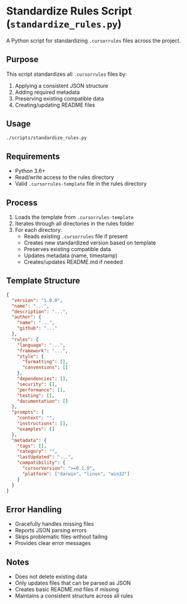 # Standardize Rules Script (`standardize_rules.py`)

A Python script for standardizing `.cursorrules` files across the project.

## Purpose

This script standardizes all `.cursorrules` files by:
1. Applying a consistent JSON structure
2. Adding required metadata
3. Preserving existing compatible data
4. Creating/updating README files

## Usage

```bash
./scripts/standardize_rules.py
```

## Requirements

- Python 3.6+
- Read/write access to the rules directory
- Valid `.cursorrules-template` file in the rules directory

## Process

1. Loads the template from `.cursorrules-template`
2. Iterates through all directories in the rules folder
3. For each directory:
   - Reads existing `.cursorrules` file if present
   - Creates new standardized version based on template
   - Preserves existing compatible data
   - Updates metadata (name, timestamp)
   - Creates/updates README.md if needed

## Template Structure

```json
{
  "version": "1.0.0",
  "name": "...",
  "description": "...",
  "author": {
    "name": "...",
    "github": "..."
  },
  "rules": {
    "language": "...",
    "framework": "...",
    "style": {
      "formatting": [],
      "conventions": []
    },
    "dependencies": [],
    "security": [],
    "performance": [],
    "testing": [],
    "documentation": []
  },
  "prompts": {
    "context": "",
    "instructions": [],
    "examples": []
  },
  "metadata": {
    "tags": [],
    "category": "",
    "lastUpdated": "...",
    "compatibility": {
      "cursorVersion": ">=0.1.0",
      "platform": ["darwin", "linux", "win32"]
    }
  }
}
```

## Error Handling

- Gracefully handles missing files
- Reports JSON parsing errors
- Skips problematic files without failing
- Provides clear error messages

## Notes

- Does not delete existing data
- Only updates files that can be parsed as JSON
- Creates basic README.md files if missing
- Maintains a consistent structure across all rules 